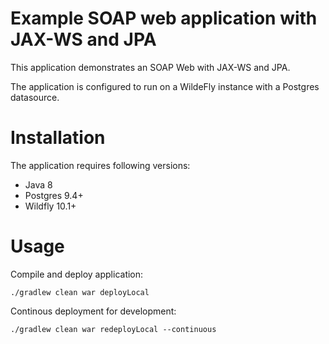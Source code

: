Example SOAP web application with JAX-WS and JPA
============================================

This application demonstrates an SOAP Web with JAX-WS and JPA.

The application is configured to run on a WildeFly instance with a Postgres datasource.


# Installation

The application requires following versions:
* Java 8
* Postgres 9.4+
* Wildfly 10.1+

# Usage

Compile and deploy application:
```
./gradlew clean war deployLocal
```

Continous deployment for development:
```
./gradlew clean war redeployLocal --continuous
```

